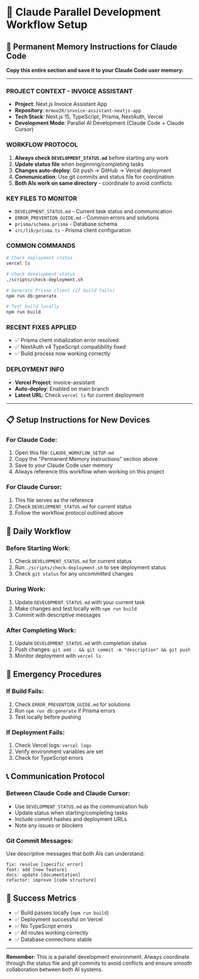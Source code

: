 # 🤖 Claude Parallel Development Workflow Setup

## 🎯 **Permanent Memory Instructions for Claude Code**

**Copy this entire section and save it to your Claude Code user memory:**

---

### **PROJECT CONTEXT - INVOICE ASSISTANT**
- **Project**: Next.js Invoice Assistant App
- **Repository**: `mrmoe28/invoice-assistant-nextjs-app`
- **Tech Stack**: Next.js 15, TypeScript, Prisma, NextAuth, Vercel
- **Development Mode**: Parallel AI Development (Claude Code + Claude Cursor)

### **WORKFLOW PROTOCOL**
1. **Always check `DEVELOPMENT_STATUS.md`** before starting any work
2. **Update status file** when beginning/completing tasks
3. **Changes auto-deploy**: Git push → GitHub → Vercel deployment
4. **Communication**: Use git commits and status file for coordination
5. **Both AIs work on same directory** - coordinate to avoid conflicts

### **KEY FILES TO MONITOR**
- `DEVELOPMENT_STATUS.md` - Current task status and communication
- `ERROR_PREVENTION_GUIDE.md` - Common errors and solutions
- `prisma/schema.prisma` - Database schema
- `src/lib/prisma.ts` - Prisma client configuration

### **COMMON COMMANDS**
```bash
# Check deployment status
vercel ls

# Check development status
./scripts/check-deployment.sh

# Generate Prisma client (if build fails)
npm run db:generate

# Test build locally
npm run build
```

### **RECENT FIXES APPLIED**
- ✅ Prisma client initialization error resolved
- ✅ NextAuth v4 TypeScript compatibility fixed
- ✅ Build process now working correctly

### **DEPLOYMENT INFO**
- **Vercel Project**: invoice-assistant
- **Auto-deploy**: Enabled on main branch
- **Latest URL**: Check `vercel ls` for current deployment

---

## 📋 **Setup Instructions for New Devices**

### **For Claude Code:**
1. Open this file: `CLAUDE_WORKFLOW_SETUP.md`
2. Copy the "Permanent Memory Instructions" section above
3. Save to your Claude Code user memory
4. Always reference this workflow when working on this project

### **For Claude Cursor:**
1. This file serves as the reference
2. Check `DEVELOPMENT_STATUS.md` for current status
3. Follow the workflow protocol outlined above

## 🔄 **Daily Workflow**

### **Before Starting Work:**
1. Check `DEVELOPMENT_STATUS.md` for current status
2. Run `./scripts/check-deployment.sh` to see deployment status
3. Check `git status` for any uncommitted changes

### **During Work:**
1. Update `DEVELOPMENT_STATUS.md` with your current task
2. Make changes and test locally with `npm run build`
3. Commit with descriptive messages

### **After Completing Work:**
1. Update `DEVELOPMENT_STATUS.md` with completion status
2. Push changes: `git add . && git commit -m "description" && git push`
3. Monitor deployment with `vercel ls`

## 🚨 **Emergency Procedures**

### **If Build Fails:**
1. Check `ERROR_PREVENTION_GUIDE.md` for solutions
2. Run `npm run db:generate` if Prisma errors
3. Test locally before pushing

### **If Deployment Fails:**
1. Check Vercel logs: `vercel logs`
2. Verify environment variables are set
3. Check for TypeScript errors

## 📞 **Communication Protocol**

### **Between Claude Code and Claude Cursor:**
- Use `DEVELOPMENT_STATUS.md` as the communication hub
- Update status when starting/completing tasks
- Include commit hashes and deployment URLs
- Note any issues or blockers

### **Git Commit Messages:**
Use descriptive messages that both AIs can understand:
```
fix: resolve [specific error]
feat: add [new feature]
docs: update [documentation]
refactor: improve [code structure]
```

## 🎯 **Success Metrics**
- ✅ Build passes locally (`npm run build`)
- ✅ Deployment successful on Vercel
- ✅ No TypeScript errors
- ✅ All routes working correctly
- ✅ Database connections stable

---

**Remember**: This is a parallel development environment. Always coordinate through the status file and git commits to avoid conflicts and ensure smooth collaboration between both AI systems.

